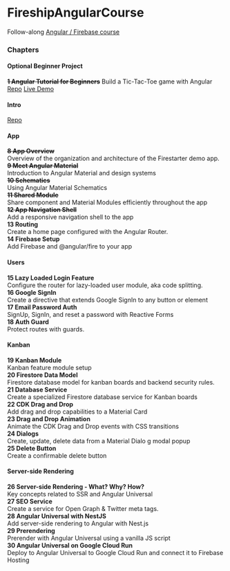 # FireshipAngularCourse

Follow-along [Angular / Firebase course](https://fireship.io/courses/angular/)

### Chapters

#### Optional Beginner Project

~~**1 Angular Tutorial for Beginners**~~
Build a Tic-Tac-Toe game with Angular
[Repo](https://github.com/johnhaup/angular-tictactoe)
[Live Demo](https://angular-tictactoe-80da6.web.app/)

#### Intro

[Repo](https://github.com/johnhaup/fireship-angular-course)

#### App

~~**8 App Overview**~~  
Overview of the organization and architecture of the Firestarter demo app.  
~~**9 Meet Angular Material**~~  
Introduction to Angular Material and design systems  
~~**10 Schematics**~~  
Using Angular Material Schematics  
~~**11 Shared Module**~~  
Share component and Material Modules efficiently throughout the app  
~~**12 App Navigation Shell**~~  
Add a responsive navigation shell to the app  
**13 Routing**  
Create a home page configured with the Angular Router.  
**14 Firebase Setup**  
Add Firebase and @angular/fire to your app

#### Users

**15 Lazy Loaded Login Feature**  
Configure the router for lazy-loaded user module, aka code splitting.  
**16 Google SignIn**  
Create a directive that extends Google SignIn to any button or element  
**17 Email Password Auth**  
SignUp, SignIn, and reset a password with Reactive Forms  
**18 Auth Guard**  
Protect routes with guards.

#### Kanban

**19 Kanban Module**  
Kanban feature module setup  
**20 Firestore Data Model**  
Firestore database model for kanban boards and backend security rules.  
**21 Database Service**  
Create a specialized Firestore database service for Kanban boards  
**22 CDK Drag and Drop**  
Add drag and drop capabilities to a Material Card  
**23 Drag and Drop Animation**  
Animate the CDK Drag and Drop events with CSS transitions  
**24 Dialogs**  
Create, update, delete data from a Material Dialo g modal popup  
**25 Delete Button**  
Create a confirmable delete button

#### Server-side Rendering

**26 Server-side Rendering - What? Why? How?**  
Key concepts related to SSR and Angular Universal  
**27 SEO Service**  
Create a service for Open Graph & Twitter meta tags.  
**28 Angular Universal with NestJS**  
Add server-side rendering to Angular with Nest.js  
**29 Prerendering**  
Prerender with Angular Universal using a vanilla JS script  
**30 Angular Universal on Google Cloud Run**  
Deploy to Angular Universal to Google Cloud Run and connect it to Firebase Hosting
